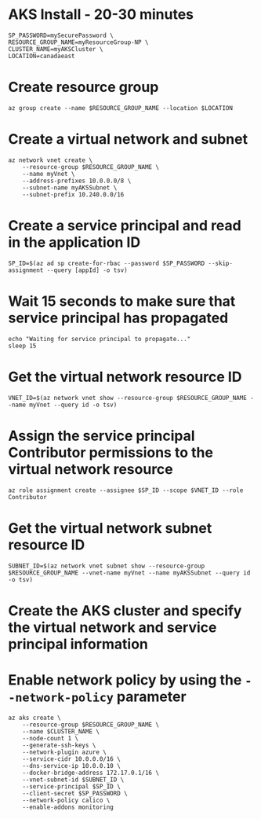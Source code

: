 # AKS Install - 20-30 minutes

```
SP_PASSWORD=mySecurePassword \
RESOURCE_GROUP_NAME=myResourceGroup-NP \
CLUSTER_NAME=myAKSCluster \
LOCATION=canadaeast
```

# Create resource group

```
az group create --name $RESOURCE_GROUP_NAME --location $LOCATION
```

# Create a virtual network and subnet

```
az network vnet create \
    --resource-group $RESOURCE_GROUP_NAME \
    --name myVnet \
    --address-prefixes 10.0.0.0/8 \
    --subnet-name myAKSSubnet \
    --subnet-prefix 10.240.0.0/16
```

# Create a service principal and read in the application ID

```
SP_ID=$(az ad sp create-for-rbac --password $SP_PASSWORD --skip-assignment --query [appId] -o tsv)
```

# Wait 15 seconds to make sure that service principal has propagated

```
echo "Waiting for service principal to propagate..."
sleep 15
```

# Get the virtual network resource ID

```
VNET_ID=$(az network vnet show --resource-group $RESOURCE_GROUP_NAME --name myVnet --query id -o tsv)
```

# Assign the service principal Contributor permissions to the virtual network resource

```
az role assignment create --assignee $SP_ID --scope $VNET_ID --role Contributor
```

# Get the virtual network subnet resource ID

```
SUBNET_ID=$(az network vnet subnet show --resource-group $RESOURCE_GROUP_NAME --vnet-name myVnet --name myAKSSubnet --query id -o tsv)
```

# Create the AKS cluster and specify the virtual network and service principal information
# Enable network policy by using the `--network-policy` parameter

```
az aks create \
    --resource-group $RESOURCE_GROUP_NAME \
    --name $CLUSTER_NAME \
    --node-count 1 \
    --generate-ssh-keys \
    --network-plugin azure \
    --service-cidr 10.0.0.0/16 \
    --dns-service-ip 10.0.0.10 \
    --docker-bridge-address 172.17.0.1/16 \
    --vnet-subnet-id $SUBNET_ID \
    --service-principal $SP_ID \
    --client-secret $SP_PASSWORD \
    --network-policy calico \
    --enable-addons monitoring
```
